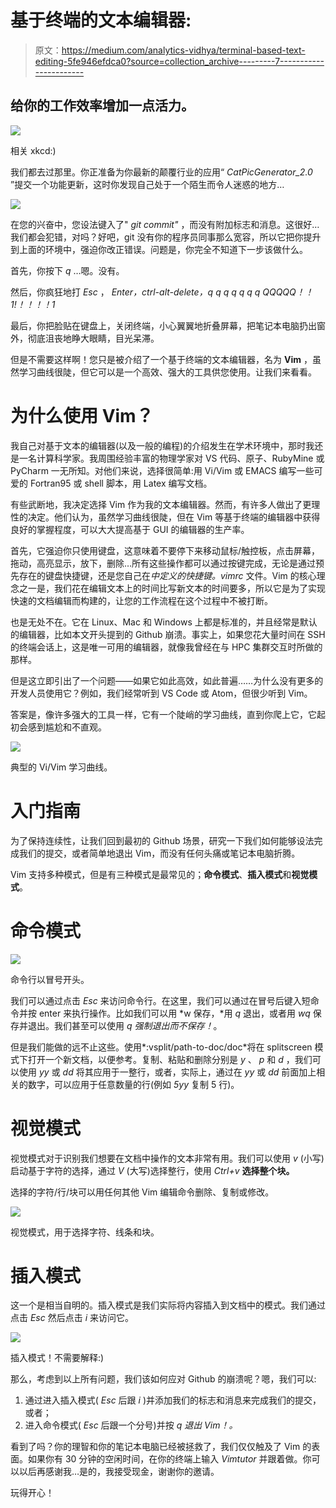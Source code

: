 # 基于终端的文本编辑器:

> 原文：<https://medium.com/analytics-vidhya/terminal-based-text-editing-5fe946efdca0?source=collection_archive---------7----------------------->

## 给你的工作效率增加一点活力。

![](img/fa23895b3a1f54dcb1ac171badb8e67d.png)

相关 xkcd:)

我们都去过那里。你正准备为你最新的颠覆行业的应用“ *CatPicGenerator_2.0* ”提交一个功能更新，这时你发现自己处于一个陌生而令人迷惑的地方…

![](img/5b005a168d3f41195e0ef9c17e56f31b.png)

在您的兴奋中，您设法键入了" *git commit"* ，而没有附加标志和消息。这很好…我们都会犯错，对吗？好吧，git 没有你的程序员同事那么宽容，所以它把你提升到上面的环境中，强迫你改正错误。问题是，你完全不知道下一步该做什么。

首先，你按下 *q* …嗯。没有。

然后，你疯狂地打 *Esc* ， *Enter，ctrl-alt-delete，q q q q q q q QQQQQ！！1!！！！！1*

最后，你把脸贴在键盘上，关闭终端，小心翼翼地折叠屏幕，把笔记本电脑扔出窗外，彻底沮丧地睁大眼睛，目光呆滞。

但是不需要这样啊！您只是被介绍了一个基于终端的文本编辑器，名为 **Vim** ，虽然学习曲线很陡，但它可以是一个高效、强大的工具供您使用。让我们来看看。

# 为什么使用 Vim？

我自己对基于文本的编辑器(以及一般的编程)的介绍发生在学术环境中，那时我还是一名计算科学家。我周围经验丰富的物理学家对 VS 代码、原子、RubyMine 或 PyCharm 一无所知。对他们来说，选择很简单:用 Vi/Vim 或 EMACS 编写一些可爱的 Fortran95 或 shell 脚本，用 Latex 编写文档。

有些武断地，我决定选择 Vim 作为我的文本编辑器。然而，有许多人做出了更理性的决定。他们认为，虽然学习曲线很陡，但在 Vim 等基于终端的编辑器中获得良好的掌握程度，可以大大提高基于 GUI 的编辑器的生产率。

首先，它强迫你只使用键盘，这意味着不要停下来移动鼠标/触控板，点击屏幕，拖动，高亮显示，放下，删除…所有这些操作都可以通过按键完成，无论是通过预先存在的键盘快捷键，还是您自己在*中定义的快捷键。vimrc* 文件。Vim 的核心理念之一是，我们花在编辑文本上的时间比写新文本的时间要多，所以它是为了实现快速的文档编辑而构建的，让您的工作流程在这个过程中不被打断。

也是无处不在。它在 Linux、Mac 和 Windows 上都是标准的，并且经常是默认的编辑器，比如本文开头提到的 Github 崩溃。事实上，如果您花大量时间在 SSH 的终端会话上，这是唯一可用的编辑器，就像我曾经在与 HPC 集群交互时所做的那样。

但是这立即引出了一个问题——如果它如此高效，如此普遍……为什么没有更多的开发人员使用它？例如，我们经常听到 VS Code 或 Atom，但很少听到 Vim。

答案是，像许多强大的工具一样，它有一个陡峭的学习曲线，直到你爬上它，它起初会感到尴尬和不直观。

![](img/352e004a6538f5b958a129e17dc09dbc.png)

典型的 Vi/Vim 学习曲线。

# 入门指南

为了保持连续性，让我们回到最初的 Github 场景，研究一下我们如何能够设法完成我们的提交，或者简单地退出 Vim，而没有任何头痛或笔记本电脑折腾。

Vim 支持多种模式，但是有三种模式是最常见的；**命令模式**、**插入模式**和**视觉模式**。

# 命令模式

![](img/a2ff812bb1d6032112f7e42f210a49c1.png)

命令行以冒号开头。

我们可以通过点击 *Esc* 来访问命令行。在这里，我们可以通过在冒号后键入短命令并按 enter 来执行操作。比如我们可以用 *w 保存，*用 *q* 退出，或者用 *wq* 保存并退出。我们甚至可以使用 *q 强制退出而不保存！*。

但是我们能做的远不止这些。使用*:vsplit/path-to-doc/doc*将在 splitscreen 模式下打开一个新文档，以便参考。复制、粘贴和删除分别是 *y* 、 *p* 和 *d* ，我们可以使用 *yy* 或 *dd* 将其应用于一整行，或者，实际上，通过在 *yy* 或 *dd* 前面加上相关的数字，可以应用于任意数量的行(例如 *5yy* 复制 5 行)。

# 视觉模式

视觉模式对于识别我们想要在文档中操作的文本非常有用。我们可以使用 *v* (小写)启动基于字符的选择，通过 *V* (大写)选择整行，使用 *Ctrl+v* **选择整个块。**

选择的字符/行/块可以用任何其他 Vim 编辑命令删除、复制或修改。

![](img/18d520acae13a6891cd7b4639bfe3180.png)

视觉模式，用于选择字符、线条和块。

# 插入模式

这一个是相当自明的。插入模式是我们实际将内容插入到文档中的模式。我们通过点击 *Esc* 然后点击 *i* 来访问它。

![](img/006f7b5b456ef9777fcad995bae3730a.png)

插入模式！不需要解释:)

那么，考虑到以上所有问题，我们该如何应对 Github 的崩溃呢？嗯，我们可以:

1.  通过进入插入模式( *Esc* 后跟 *i* )并添加我们的标志和消息来完成我们的提交，或者；
2.  进入命令模式( *Esc* 后跟一个分号)并按 *q 退出 Vim！。*

看到了吗？你的理智和你的笔记本电脑已经被拯救了，我们仅仅触及了 Vim 的表面。如果你有 30 分钟的空闲时间，在你的终端上输入 *Vimtutor* 并跟着做。你可以以后再感谢我…是的，我接受现金，谢谢你的邀请。

玩得开心！